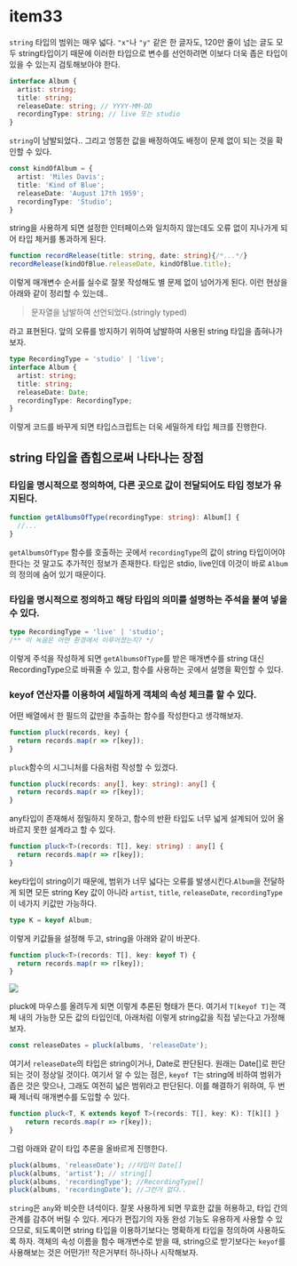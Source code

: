 # item33
`string` 타입의 범위는 매우 넓다. `"x"`나 `"y"` 같은 한 글자도, 120만 줄이 넘는 글도 모두 string타입이기 때문에 이러한 타입으로 변수를 선언하려면 이보다 더욱 좁은 타입이 있을 수 있는지 검토해보아야 한다.
```ts
interface Album {
  artist: string;
  title: string;
  releaseDate: string; // YYYY-MM-DD
  recordingType: string; // live 또는 studio
}
```
`string`이 남발되었다.. 그리고 엉뚱한 값을 배정하여도 배정이 문제 없이 되는 것을 확인할 수 있다.
```ts
const kindOfAlbum = {
  artist: 'Miles Davis';
  title: 'Kind of Blue';
  releaseDate: 'August 17th 1959';
  recordingType: 'Studio';
}
```
string을 사용하게 되면 설정한 인터페이스와 일치하지 않는데도 오류 없이 지나가게 되어 타입 체커를 통과하게 된다. 
```ts
function recordRelease(title: string, date: string){/*...*/}
recordRelease(kindOfBlue.releaseDate, kindOfBlue.title);
```
이렇게 매개변수 순서를 실수로 잘못 작성해도 별 문제 없이 넘어가게 된다. 이런 현상을 아래와 같이 정리할 수 있는데..
> 문자열을 남발하여 선언되었다.(stringly typed)

라고 표현된다. 앞의 오류를 방지하기 위하여 남발하여 사용된 string 타입을 좁혀나가 보자.
```ts
type RecordingType = 'studio' | 'live';
interface Album {
  artist: string;
  title: string;
  releaseDate: Date;
  recordingType: RecordingType;
}
```
이렇게 코드를 바꾸게 되면 타입스크립트는 더욱 세밀하게 타입 체크를 진행한다.

## string 타입을 좁힘으로써 나타나는 장점
### 타입을 명시적으로 정의하여, 다른 곳으로 값이 전달되어도 타입 정보가 유지된다.
```ts
function getAlbumsOfType(recordingType: string): Album[] {
  //...
}
```
`getAlbumsOfType` 함수를 호출하는 곳에서 `recordingType`의 값이 string 타입이어야 한다는 것 말고도 추가적인 정보가 존재한다. 타입은 stdio, live인데 이것이 바로 `Album`의 정의에 숨어 있기 때문이다.

### 타입을 명시적으로 정의하고 해당 타입의 의미를 설명하는 주석을 붙여 넣을 수 있다.
```ts
type RecordingType = 'live' | 'studio';
/** 이 녹음은 어떤 환경에서 이루어졌는지? */
```
이렇게 주석을 작성하게 되면 `getAlbumsOfType`를 받은 매개변수를 string 대신 RecordingType으로 바꿔줄 수 있고, 함수를 사용하는 곳에서 설명을 확인할 수 있다.

### keyof 연산자를 이용하여 세밀하게 객체의 속성 체크를 할 수 있다. 
어떤 배열에서 한 필드의 값만을 추출하는 함수를 작성한다고 생각해보자.
```ts
function pluck(records, key) {
  return records.map(r => r[key]);
}
```
`pluck`함수의 시그니처를 다음처럼 작성할 수 있겠다.
```ts
function pluck(records: any[], key: string): any[] {
  return records.map(r => r[key]);
}
```
any타입이 존재해서 정밀하지 못하고, 함수의 반환 타입도 너무 넓게 설계되어 있어 올바르지 못한 설계라고 할 수 있다. 
```ts
function pluck<T>(records: T[], key: string) : any[] {
  return records.map(r => r[key]);
}
```
key타입이 string이기 때문에, 범위가 너무 넓다는 오류를 발생시킨다.`Album`을 전달하게 되면 모든 string Key 값이 아니라 `artist`, `title`, `releaseDate`, `recordingType` 이 네가지 키값만 가능하다.
```ts
type K = keyof Album;
```
이렇게 키값들을 설정해 두고, string을 아래와 같이 바꾼다.
```ts
function pluck<T>(records: T[], key: keyof T) {
  return records.map(r => r[key]);
}
```
![](https://velog.velcdn.com/images/gene028/post/2f8708e9-9e4e-49f6-89d4-558022580dc0/image.png)

pluck에 마우스를 올려두게 되면 이렇게 추론된 형태가 뜬다. 여기서 `T[keyof T]`는 객체 내의 가능한 모든 값의 타입인데, 아래처럼 이렇게 string값을 직접 넣는다고 가정해보자.
```ts
const releaseDates = pluck(albums, 'releaseDate');
```
여기서 `releaseDate`의 타입은 string이거나, Date로 판단된다. 원래는 Date[]로 판단되는 것이 정상일 것이다. 여기서 알 수 있는 점은, `keyof T`는 string에 비하여 범위가 좁은 것은 맞으나, 그래도 여전히 넓은 범위라고 판단된다. 이를 해결하기 위하여, 두 번째 제너릭 매개변수를 도입할 수 있다.
```ts
function pluck<T, K extends keyof T>(records: T[], key: K): T[k][] }
	return records.map(r => r[key]);
}
```
그럼 아래와 같이 타입 추론을 올바르게 진행한다.
```ts
pluck(albums, 'releaseDate'); //타입이 Date[]
pluck(albums, 'artist'); // string[]
pluck(albums, 'recordingType'); //RecordingType[]
pluck(albums, 'recordingDate'); //그런거 없다..
```
`string`은 `any`와 비슷한 녀석이다. 잘못 사용하게 되면 무효한 값을 허용하고, 타입 간의 관계를 감추어 버릴 수 있다. 게다가 편집기의 자동 완성 기능도 유용하게 사용할 수 있으므로, 되도록이면 string 타입을 이용하기보다는 명확하게 타입을 정의하여 사용하도록 하자. 객체의 속성 이름을 함수 매개변수로 받을 때, string으로 받기보다는 `keyof`를 사용해보는 것은 어떤가!! 작은거부터 하나하나 시작해보자.